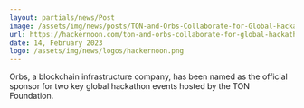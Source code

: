 ```yaml
---
layout: partials/news/Post
image: /assets/img/news/posts/TON-and-Orbs-Collaborate-for-Global-Hackathon.jpeg
url: https://hackernoon.com/ton-and-orbs-collaborate-for-global-hackathon-with-$300000-prize-pool
date: 14, February 2023
logo: /assets/img/news/logos/hackernoon.png
---
```


Orbs, a blockchain infrastructure company, has been named as the official sponsor for two key global hackathon events hosted by the TON Foundation.
